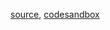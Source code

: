 [source](https://github.com/rrag/whalestats-stockcharts/blob/master/docs/lib/charts/StackedBarChart.js), [codesandbox](https://codesandbox.io/s/github/rrag/whalestats-stockcharts-examples2/tree/master/examples/StackedBarChart)
